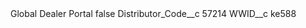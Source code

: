 <?xml version="1.0" encoding="UTF-8"?>
<CustomMetadata xmlns="http://soap.sforce.com/2006/04/metadata" xmlns:xsi="http://www.w3.org/2001/XMLSchema-instance" xmlns:xsd="http://www.w3.org/2001/XMLSchema">
    <label>Global Dealer Portal</label>
    <protected>false</protected>
    <values>
        <field>Distributor_Code__c</field>
        <value xsi:type="xsd:string">57214</value>
    </values>
    <values>
        <field>WWID__c</field>
        <value xsi:type="xsd:string">ke588</value>
    </values>
</CustomMetadata>
